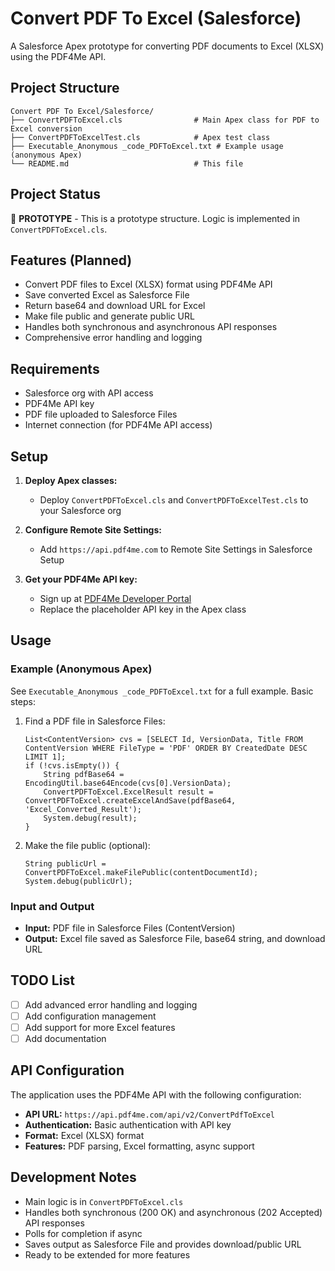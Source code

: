 # Convert PDF To Excel (Salesforce)

A Salesforce Apex prototype for converting PDF documents to Excel (XLSX) using the PDF4Me API.

## Project Structure

```
Convert PDF To Excel/Salesforce/
├── ConvertPDFToExcel.cls                # Main Apex class for PDF to Excel conversion
├── ConvertPDFToExcelTest.cls            # Apex test class
├── Executable_Anonymous _code_PDFToExcel.txt # Example usage (anonymous Apex)
└── README.md                            # This file
```

## Project Status

🚧 **PROTOTYPE** - This is a prototype structure. Logic is implemented in `ConvertPDFToExcel.cls`.

## Features (Planned)

- Convert PDF files to Excel (XLSX) format using PDF4Me API
- Save converted Excel as Salesforce File
- Return base64 and download URL for Excel
- Make file public and generate public URL
- Handles both synchronous and asynchronous API responses
- Comprehensive error handling and logging

## Requirements

- Salesforce org with API access
- PDF4Me API key
- PDF file uploaded to Salesforce Files
- Internet connection (for PDF4Me API access)

## Setup

1. **Deploy Apex classes:**
   - Deploy `ConvertPDFToExcel.cls` and `ConvertPDFToExcelTest.cls` to your Salesforce org

2. **Configure Remote Site Settings:**
   - Add `https://api.pdf4me.com` to Remote Site Settings in Salesforce Setup

3. **Get your PDF4Me API key:**
   - Sign up at [PDF4Me Developer Portal](https://dev.pdf4me.com/dashboard/#/api-keys/)
   - Replace the placeholder API key in the Apex class

## Usage

### Example (Anonymous Apex)

See `Executable_Anonymous _code_PDFToExcel.txt` for a full example. Basic steps:

1. Find a PDF file in Salesforce Files:
   ```apex
   List<ContentVersion> cvs = [SELECT Id, VersionData, Title FROM ContentVersion WHERE FileType = 'PDF' ORDER BY CreatedDate DESC LIMIT 1];
   if (!cvs.isEmpty()) {
       String pdfBase64 = EncodingUtil.base64Encode(cvs[0].VersionData);
       ConvertPDFToExcel.ExcelResult result = ConvertPDFToExcel.createExcelAndSave(pdfBase64, 'Excel_Converted_Result');
       System.debug(result);
   }
   ```
2. Make the file public (optional):
   ```apex
   String publicUrl = ConvertPDFToExcel.makeFilePublic(contentDocumentId);
   System.debug(publicUrl);
   ```

### Input and Output

- **Input:** PDF file in Salesforce Files (ContentVersion)
- **Output:** Excel file saved as Salesforce File, base64 string, and download URL

## TODO List

- [ ] Add advanced error handling and logging
- [ ] Add configuration management
- [ ] Add support for more Excel features
- [ ] Add documentation

## API Configuration

The application uses the PDF4Me API with the following configuration:
- **API URL:** `https://api.pdf4me.com/api/v2/ConvertPdfToExcel`
- **Authentication:** Basic authentication with API key
- **Format:** Excel (XLSX) format
- **Features:** PDF parsing, Excel formatting, async support

## Development Notes

- Main logic is in `ConvertPDFToExcel.cls`
- Handles both synchronous (200 OK) and asynchronous (202 Accepted) API responses
- Polls for completion if async
- Saves output as Salesforce File and provides download/public URL
- Ready to be extended for more features 